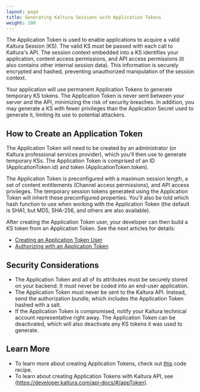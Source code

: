 ```yaml
---
layout: page
title: Generating Kaltura Sessions with Application Tokens
weight: 100
---
```


The Application Token is used to enable applications to acquire a valid Kaltura Session (KS). The valid KS must be passed with each call to Kaltura's API. The session context embedded into a KS identifies your application, content access permissions, and API access permissions (it also contains other internal session data). This information is securely encrypted and hashed, preventing unauthorized manipulation of the session context.

Your application will use permanent Application Tokens to generate temporary KS tokens. The Application Token is never sent between your server and the API, minimizing the risk of security breaches. In addition, you may generate a KS with fewer privileges than the Application Secret used to generate it, limiting its use to potential attackers.

## How to Create an Application Token  

The Application Token will need to be created by an administrator (or Kaltura professional services provider), which you'll then use to generate temporary KSs. The Application Token is comprised of an ID (ApplicationToken.id) and token (ApplicationToken.token). 

The Application Token is preconfigured with a maximum session length, a set of content entitlements (Channel access permissions), and API access privileges. The temporary session tokens generated using the Application Token will inherit these preconfigured properties. You'll also be told which hash function to use when working with the Application Token (the default is SHA1, but MD5, SHA-256, and others are also available).

After creating the Application Token user, your developer can then build a KS token from an Application Token. See the next articles for details:

* [Creating an Application Token User](https://vpaas.kaltura.com/documentation/Media-Ingest-and-Preperation/Account-Representative-Steps.html)
* [Authorizing with an Application Token](https://vpaas.kaltura.com/documentation/Media-Ingest-and-Preperation/Authorizing-With-Application-Token.html)

## Security Considerations  

* The Application Token and all of its attributes must be securely stored on your backend. It must never be coded into an end-user application.
* The Application Token must never be sent to the Kaltura API. Instead, send the authorization bundle, which includes the Application Token hashed with a salt.
* If the Application Token is compromised, notify your Kaltura technical account representative right away. The Application Token can be deactivated, which will also deactivate any KS tokens it was used to generate.

## Learn More  

* To learn more about creating Application Tokens, check out [this](https://developer.kaltura.com/recipes/app_tokens#/start) code recipe.
* To learn about creating Application Tokens with Kaltura API, see (https://developer.kaltura.com/api-docs/#/appToken).
